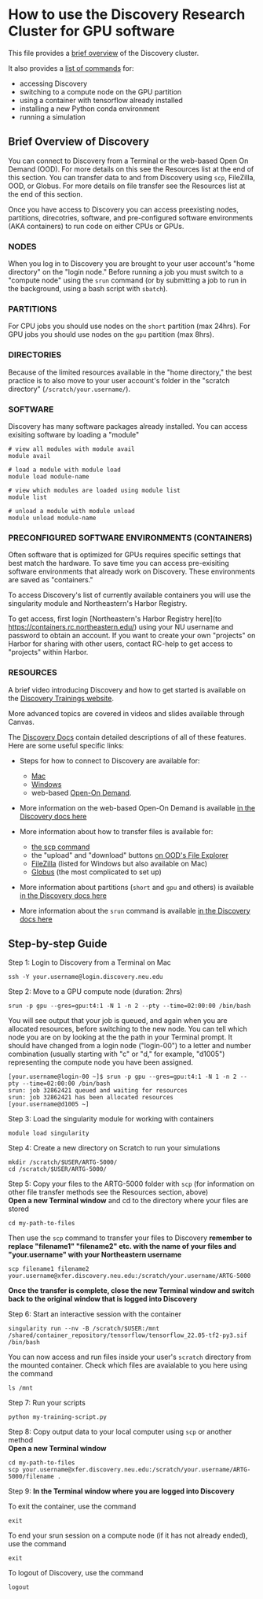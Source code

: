 # How to use the Discovery Research Cluster for GPU software

This file provides a [brief overview](ARTG-5000/disco-gpu.md#brief-overview-of-discovery) of the Discovery cluster.

It also provides a [list of commands](ARTG-5000/disco-gpu.md#step-by-step-guide) for:
- accessing Discovery
- switching to a compute node on the GPU partition
- using a container with tensorflow already installed
- installing a new Python conda environment
- running a simulation


## Brief Overview of Discovery
You can connect to Discovery from a Terminal or the web-based Open On Demand (OOD). For more details on this see the Resources list at the end of this section. You can transfer data to and from Discovery using `scp`, FileZilla, OOD, or Globus. For more details on file transfer see the Resources list at the end of this section.

Once you have access to Discovery you can access preexisting nodes, partitions, direcotries, software, and pre-configured software environments (AKA containers) to run code on either CPUs or GPUs.

### NODES
When you log in to Discovery you are brought to your user account's "home directory" on the "login node."  Before running a job you must switch to a "compute node" using the `srun` command (or by submitting a job to run in the background, using a bash script with `sbatch`). 

### PARTITIONS
For CPU jobs you should use nodes on the `short` partition (max 24hrs). For GPU jobs you should use nodes on the `gpu` partition (max 8hrs). 

### DIRECTORIES
Because of the limited resources available in the "home directory," the best practice is to also move to your user account's folder in the "scratch directory" (`/scratch/your.username/`).

### SOFTWARE
Discovery has many software packages already installed. You can access exisiting software by loading a "module"
```
# view all modules with module avail
module avail

# load a module with module load
module load module-name

# view which modules are loaded using module list
module list

# unload a module with module unload
module unload module-name
```

### PRECONFIGURED SOFTWARE ENVIRONMENTS (CONTAINERS)
Often software that is optimized for GPUs requires specific settings that best match the hardware. To save time you can access pre-exisiting software environments that already work on Discovery. These environments are saved as "containers."

To access Discovery's list of currently available containers you will use the singularity module and Northeastern's Harbor Registry.

To get access, first login [Northeastern's Harbor Registry here](to https://containers.rc.northeastern.edu/) using your NU username and password to obtain an account. If you want to create your own "projects" on Harbor for sharing with other users, contact RC-help to get access to "projects" within Harbor.

### RESOURCES
A brief video introducing Discovery and how to get started is available on the [Discovery Trainings website](https://rc.northeastern.edu/support/training/).

More advanced topics are covered in videos and slides available through Canvas.

The [Discovery Docs](https://rc-docs.northeastern.edu/en/latest/welcome/welcome.html) contain detailed descriptions of all of these features. Here are some useful specific links:

- Steps for how to connect to Discovery are available for:
	-  [Mac](https://rc-docs.northeastern.edu/en/latest/first_steps/connect_mac.html)
	- [Windows](https://rc-docs.northeastern.edu/en/latest/first_steps/connect_windows.html)
	- web-based [Open-On Demand](https://rc-docs.northeastern.edu/en/latest/first_steps/connect_ood.html).

- More information on the web-based Open-On Demand is available [in the Discovery docs here](https://rc-docs.northeastern.edu/en/latest/using-ood/introduction.html)

- More information about how to transfer files is available for: 
	- [the scp command](https://rc-docs.northeastern.edu/en/latest/using-discovery/transferringdata.html)
	- the "upload" and "download" buttons [on OOD's File Explorer](https://rc-docs.northeastern.edu/en/latest/using-ood/fileexplore.html)
	- [FileZilla](https://rc-docs.northeastern.edu/en/latest/using-discovery/transferringdata.html?highlight=filezilla#data-transfer-node-using-windows) (listed for Windows but also available on Mac)
	- [Globus](https://rc-docs.northeastern.edu/en/latest/using-discovery/globus.html) (the most complicated to set up)

- More information about partitions (`short` and `gpu` and others) is available [in the Discovery docs here](https://rc-docs.northeastern.edu/en/latest/hardware/partitions.html)

- More information about the `srun` command is available [in the Discovery docs here](https://rc-docs.northeastern.edu/en/latest/using-discovery/srun.html)


## Step-by-step Guide

Step 1: Login to Discovery from a Terminal on Mac
```
ssh -Y your.username@login.discovery.neu.edu
```

Step 2: Move to a GPU compute node (duration: 2hrs)
```
srun -p gpu --gres=gpu:t4:1 -N 1 -n 2 --pty --time=02:00:00 /bin/bash
```
You will see output that your job is queued, and again when you are allocated resources, before switching to the new node. You can tell which node you are on by looking at the the path in your Terminal prompt. It should have changed from a login node ("login-00") to a letter and number combination (usually starting with "c" or "d," for example, "d1005") representing the compute node you have been assigned.
```
[your.username@login-00 ~]$ srun -p gpu --gres=gpu:t4:1 -N 1 -n 2 --pty --time=02:00:00 /bin/bash
srun: job 32862421 queued and waiting for resources
srun: job 32862421 has been allocated resources
[your.username@d1005 ~]
```

Step 3: Load the singularity module for working with containers
```
module load singularity
```

Step 4: Create a new directory on Scratch to run your simulations
```
mkdir /scratch/$USER/ARTG-5000/
cd /scratch/$USER/ARTG-5000/
```

Step 5: Copy your files to the ARTG-5000 folder with `scp` (for information on other file transfer methods see the Resources section, above)<br>
**Open a new Terminal window** and cd to the directory where your files are stored
```
cd my-path-to-files
```
Then use the `scp` command to transfer your files to Discovery **remember to replace "filename1" "filename2" etc. with the name of your files and "your.username" with your Northeastern username**
```
scp filename1 filename2 your.username@xfer.discovery.neu.edu:/scratch/your.username/ARTG-5000
```
**Once the transfer is complete, close the new Terminal window and switch back to the original window that is logged into Discovery**

Step 6: Start an interactive session with the container
```
singularity run --nv -B /scratch/$USER:/mnt /shared/container_repository/tensorflow/tensorflow_22.05-tf2-py3.sif /bin/bash
```

You can now access and run files inside your user's `scratch` directory from the mounted container. Check which files are avaialable to you here using the command
```
ls /mnt
```

Step 7: Run your scripts
```
python my-training-script.py
```

Step 8: Copy output data to your local computer using `scp` or another method<br>
**Open a new Terminal window**
```
cd my-path-to-files
scp your.username@xfer.discovery.neu.edu:/scratch/your.username/ARTG-5000/filename .
```

Step 9:
**In the Terminal window where you are logged into Discovery**

To exit the container, use the command
```
exit
```

To end your srun session on a compute node (if it has not already ended), use the command
```
exit
```

To logout of Discovery, use the command
```
logout
```
